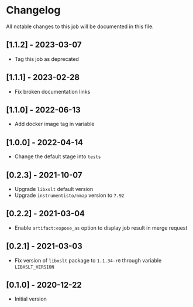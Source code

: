# Changelog
All notable changes to this job will be documented in this file.

## [1.1.2] - 2023-03-07
* Tag this job as deprecated

## [1.1.1] - 2023-02-28
* Fix broken documentation links

## [1.1.0] - 2022-06-13
* Add docker image tag in variable 

## [1.0.0] - 2022-04-14
* Change the default stage into `tests`

## [0.2.3] - 2021-10-07
* Upgrade `libxslt` default version
* Upgrade `instrumentisto/nmap` version to `7.92`

## [0.2.2] - 2021-03-04
* Enable `artifact:expose_as` option to display job result in merge request

## [0.2.1] - 2021-03-03
* Fix version of `libxslt` package to `1.1.34-r0` through variable `LIBXSLT_VERSION`

## [0.1.0] - 2020-12-22
* Initial version